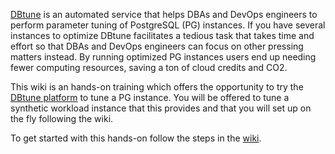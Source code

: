 [DBtune](www.dbune.com) is an automated service that helps DBAs and DevOps engineers to perform parameter tuning of PostgreSQL (PG) instances. 
If you have several instances to optimize DBtune facilitates a tedious task that takes time and effort so that DBAs and DevOps engineers can focus on other pressing matters instead.
By running optimized PG instances users end up needing fewer computing resources, saving a ton of cloud credits and CO2.

This wiki is an hands-on training which offers the opportunity to try the [DBtune platform](app.dbune.com) to tune a PG instance. 
You will be offered to tune a synthetic workload instance that this provides and that you will set up on the fly following the wiki.

To get started with this hands-on follow the steps in the [wiki](https://github.com/dbtuneai/synthetic_workload/wiki).
